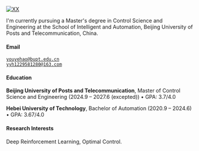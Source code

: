 [![XX](https://img.shields.io/badge/XX-github-blue?logo=github)](https://github.com/mmikana)

I'm currently pursuing a Master's degree in Control Science and Engineering
 at the School of Intelligent and Automation, Beijing University of Posts and Telecommunication, China.


#### Email  
<code>youyehao@bupt.edu.cn</code>  
<code>yyh1229581280@163.com</code>


#### Education  
 
**Beijing University of Posts and Telecommunication**, Master of Control Science and Engineering (2024.9 – 2027.6 (excepted))
• GPA: 3.7/4.0  

**Hebei University of Technology**, Bachelor of Automation (2020.9 – 2024.6)  
• GPA: 3.67/4.0 


#### Research Interests  
Deep Reinforcement Learning, Optimal Control.